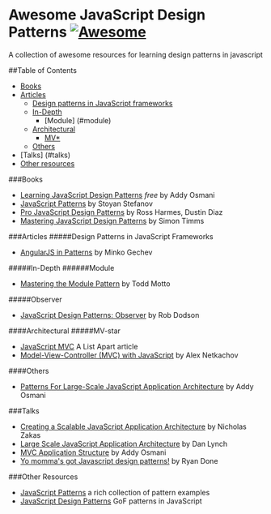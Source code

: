 # Awesome JavaScript Design Patterns [![Awesome](https://cdn.rawgit.com/sindresorhus/awesome/d7305f38d29fed78fa85652e3a63e154dd8e8829/media/badge.svg)](https://github.com/sindresorhus/awesome)
 A collection of awesome resources for learning design patterns in javascript

##Table of Contents
- [Books](#books)
- [Articles](#articles)
  - [Design patterns in JavaScript frameworks](#design-patterns-in-javascript-frameworks)
  - [In-Depth](#in-depth)
    - [Module] (#module)
  - [Architectural](#architectural)
    - [MV*](#mv-star)
  - [Others](#others)
- [Talks] (#talks)
- [Other resources](#other-resources)
  
###Books
* [Learning JavaScript Design Patterns](http://openmymind.net/The-Little-Go-Book/) *free* by Addy Osmani
* [JavaScript Patterns](https://www.goodreads.com/book/show/9422683-javascript-patterns) by Stoyan Stefanov
* [Pro JavaScript Design Patterns](https://www.goodreads.com/book/show/1960593.Pro_JavaScript_Design_Patterns) by Ross Harmes, Dustin Diaz
* [Mastering JavaScript Design Patterns](https://www.goodreads.com/book/show/23847040-mastering-javascript-design-patterns---essential-solutions-for-effective) by Simon Timms

###Articles
#####Design Patterns in JavaScript Frameworks
* [AngularJS in Patterns](https://github.com/mgechev/angularjs-in-patterns) by Minko Gechev

#####In-Depth
######Module
* [Mastering the Module Pattern](https://toddmotto.com/mastering-the-module-pattern/) by Todd Motto

#####Observer
* [JavaScript Design Patterns: Observer](http://robdodson.me/javascript-design-patterns-observer/) by Rob Dodson

####Architectural
#####MV-star
* [JavaScript MVC](http://alistapart.com/article/javascript-mvc) A List Apart article
* [Model-View-Controller (MVC) with JavaScript](https://alexatnet.com/articles/model-view-controller-mvc-javascript) by Alex Netkachov

####Others
* [Patterns For Large-Scale JavaScript Application Architecture](http://addyosmani.com/largescalejavascript/) by Addy Osmani

###Talks
* [Creating a Scalable JavaScript Application Architecture](https://youtu.be/b5pFv9NB9fs) by Nicholas Zakas
* [Large Scale JavaScript Application Architecture](https://youtu.be/kNrnRG1YgAQ) by Dan Lynch
* [MVC Application Structure](https://youtu.be/yIoPlBcW6XA) by Addy Osmani
* [Yo momma's got Javascript design patterns!](https://youtu.be/dMpp1_rJTXU) by Ryan Done

###Other Resources
* [JavaScript Patterns](https://github.com/shichuan/javascript-patterns) a rich collection of pattern examples
* [JavaScript Design Patterns](http://www.dofactory.com/javascript/design-patterns) GoF patterns in JavaScript

